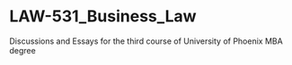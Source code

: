 # LAW-531_Business_Law
Discussions and Essays for the third course of University of Phoenix MBA degree
